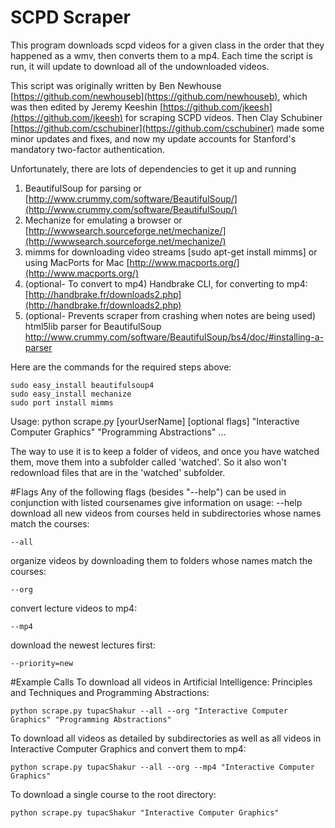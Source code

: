 # SCPD Scraper

This program downloads scpd videos for a given class in the order
that they happened as a wmv, then converts them to a mp4. Each time
the script is run, it will update to download all of the undownloaded
videos.

This script was originally written by Ben Newhouse [https://github.com/newhouseb](https://github.com/newhouseb), which
was then edited by Jeremy Keeshin [https://github.com/jkeesh](https://github.com/jkeesh) for scraping SCPD videos. Then Clay Schubiner [https://github.com/cschubiner](https://github.com/cschubiner) made some minor updates and fixes, and now my update accounts for Stanford's mandatory two-factor authentication.

Unfortunately, there are lots of dependencies to get it up and running

1. BeautifulSoup for parsing or [http://www.crummy.com/software/BeautifulSoup/](http://www.crummy.com/software/BeautifulSoup/)
2. Mechanize for emulating a browser or [http://wwwsearch.sourceforge.net/mechanize/](http://wwwsearch.sourceforge.net/mechanize/)
3. mimms for downloading video streams [sudo apt-get install mimms] or using MacPorts for Mac [http://www.macports.org/](http://www.macports.org/)
4. (optional- To convert to mp4) Handbrake CLI, for converting to mp4: [http://handbrake.fr/downloads2.php](http://handbrake.fr/downloads2.php)
5. (optional- Prevents scraper from crashing when notes are being used) html5lib parser for BeautifulSoup http://www.crummy.com/software/BeautifulSoup/bs4/doc/#installing-a-parser

Here are the commands for the required steps above:

    sudo easy_install beautifulsoup4
    sudo easy_install mechanize
    sudo port install mimms

Usage:
    python scrape.py [yourUserName] [optional flags] "Interactive Computer Graphics" "Programming Abstractions" ...


The way to use it is to keep a folder of videos, and once you have watched them, move them
into a subfolder called 'watched'. So it also won't redownload files that are in the 'watched' subfolder.


#Flags
Any of the following flags (besides "--help") can be used in conjunction with listed coursenames
give information on usage:
    --help
download all new videos from courses held in subdirectories whose names match the courses:

    --all
organize videos by downloading them to folders whose names match the courses:

    --org
convert lecture videos to mp4:

    --mp4
download the newest lectures first:

    --priority=new

#Example Calls
To download all videos in Artificial Intelligence: Principles and Techniques and Programming Abstractions:

    python scrape.py tupacShakur --all --org "Interactive Computer Graphics" "Programming Abstractions"

To download all videos as detailed by subdirectories as well as all videos in Interactive Computer Graphics and convert them to mp4:

    python scrape.py tupacShakur --all --org --mp4 "Interactive Computer Graphics"

To download a single course to the root directory:

    python scrape.py tupacShakur "Interactive Computer Graphics"
